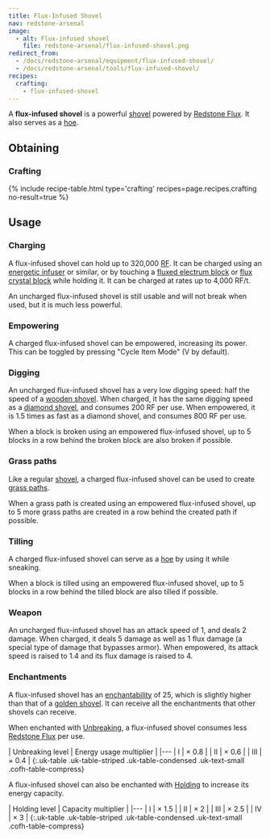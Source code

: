 ```yaml
---
title: Flux-Infused Shovel
nav: redstone-arsenal
image:
  - alt: Flux-infused shovel
    file: redstone-arsenal/flux-infused-shovel.png
redirect_from:
  - /docs/redstone-arsenal/equipment/flux-infused-shovel/
  - /docs/redstone-arsenal/tools/flux-infused-shovel/
recipes:
  crafting:
    - flux-infused-shovel
---
```


A **flux-infused shovel** is a powerful
[shovel](https://minecraft.gamepedia.com/Shovel) powered by [Redstone
Flux](/docs/redstone-flux/). It also serves as a
[hoe](https://minecraft.gamepedia.com/Hoe).


Obtaining
---------

### Crafting
{% include recipe-table.html type='crafting' recipes=page.recipes.crafting no-result=true %}


Usage
-----

### Charging
A flux-infused shovel can hold up to 320,000 [RF](/docs/redstone-flux/). It can
be charged using an [energetic infuser](/docs/energetic-infuser/) or similar, or
by touching a [fluxed electrum block](/docs/fluxed-electrum-block/) or [flux
crystal block](/docs/flux-crystal-block) while holding it. It can be charged at
rates up to 4,000 RF/t.

An uncharged flux-infused shovel is still usable and will not break when used,
but it is much less powerful.

### Empowering
A charged flux-infused shovel can be empowered, increasing its power. This can
be toggled by pressing "Cycle Item Mode" (V by default).

### Digging
An uncharged flux-infused shovel has a very low digging speed: half the speed of
a [wooden shovel](https://minecraft.gamepedia.com/Wooden_Shovel). When charged,
it has the same digging speed as a [diamond
shovel](https://minecraft.gamepedia.com/Diamond_Shovel), and consumes 200 RF per
use. When empowered, it is 1.5 times as fast as a diamond shovel, and consumes
800 RF per use.

When a block is broken using an empowered flux-infused shovel, up to 5 blocks in
a row behind the broken block are also broken if possible.

### Grass paths
Like a regular [shovel](https://minecraft.gamepedia.com/Shovel), a charged
flux-infused shovel can be used to create [grass
paths](https://minecraft.gamepedia.com/Grass_Path).

When a grass path is created using an empowered flux-infused shovel, up to 5
more grass paths are created in a row behind the created path if possible.

### Tilling
A charged flux-infused shovel can serve as a
[hoe](https://minecraft.gamepedia.com/Hoe) by using it while sneaking.

When a block is tilled using an empowered flux-infused shovel, up to 5 blocks in
a row behind the tilled block are also tilled if possible.

### Weapon
An uncharged flux-infused shovel has an attack speed of 1, and deals 2 damage.
When charged, it deals 5 damage as well as 1 flux damage (a special type of
damage that bypasses armor). When empowered, its attack speed is raised to 1.4
and its flux damage is raised to 4.

### Enchantments
A flux-infused shovel has an
[enchantability](https://minecraft.gamepedia.com/Enchantability) of 25, which is
slightly higher than that of a [golden
shovel](https://minecraft.gamepedia.com/Golden_Shovel). It can receive all the
enchantments that other shovels can receive.

When enchanted with [Unbreaking](https://minecraft.gamepedia.com/Unbreaking), a
flux-infused shovel consumes less [Redstone Flux](/docs/redstone-flux/) per use.

| Unbreaking level | Energy usage multiplier |
|---
| I | × 0.8 |
| II | × 0.6 |
| III | × 0.4 |
{:.uk-table .uk-table-striped .uk-table-condensed .uk-text-small .cofh-table-compress}

A flux-infused shovel can also be enchanted with [Holding](/docs/holding/) to
increase its energy capacity.

| Holding level | Capacity multiplier |
|---
| I | × 1.5 |
| II | × 2 |
| III | × 2.5 |
| IV | × 3 |
{:.uk-table .uk-table-striped .uk-table-condensed .uk-text-small .cofh-table-compress}
